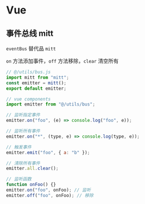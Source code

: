# Vue

## 事件总线 mitt

`eventBus` 替代品 `mitt`

`on` 方法添加事件，`off` 方法移除，`clear` 清空所有

```js
// @/utils/bus.js
import mitt from "mitt";
const emitter = mitt();
export default emitter;

// vue components
import emitter from "@/utils/bus";

// 监听指定事件
emitter.on("foo", (e) => console.log("foo", e));

// 监听所有事件
emitter.on("*", (type, e) => console.log(type, e));

// 触发事件
emitter.emit("foo", { a: "b" });

// 清除所有事件
emitter.all.clear();

// 监听函数
function onFoo() {}
emitter.on("foo", onFoo); // 监听
emitter.off("foo", onFoo); // 移除
```
